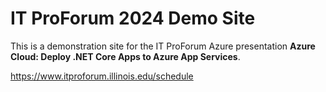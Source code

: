 # IT ProForum 2024 Demo Site

This is a demonstration site for the IT ProForum Azure presentation **Azure Cloud: Deploy .NET Core Apps to Azure App Services**. 

https://www.itproforum.illinois.edu/schedule
